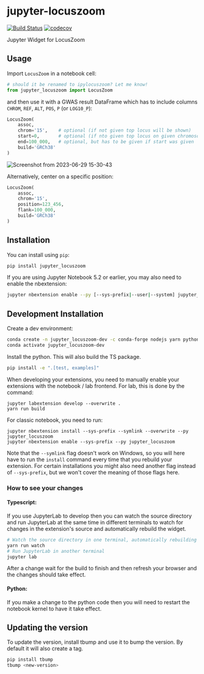 
# jupyter-locuszoom

[![Build Status](https://travis-ci.org/krassowski/jupyter-locuszoom.svg?branch=main)](https://travis-ci.org/krassowski/jupyter_locuszoom)
[![codecov](https://codecov.io/gh/krassowski/jupyter-locuszoom/branch/main/graph/badge.svg)](https://codecov.io/gh/krassowski/jupyter-locuszoom)


Jupyter Widget for LocusZoom

## Usage

Import `LocusZoom` in a notebook cell:

```python
# should it be renamed to ipylocuszoom? Let me know!
from jupyter_locuszoom import LocusZoom
```

and then use it with a GWAS result DataFrame which has to include columns `CHROM`, `REF`, `ALT`, `POS`, `P` (or `LOG10_P`):

```python
LocusZoom(
    assoc,
    chrom='15',    # optional (if not given top locus will be shown)
    start=0,       # optional (if nto given top locus on given chromosome will be shown)
    end=100_000,   # optional, but has to be given if start was given
    build='GRCh38'
)
```

![Screenshot from 2023-06-29 15-30-43](https://github.com/krassowski/jupyter-locuszoom/assets/5832902/42fb1adf-825e-4afb-a915-f0efbfaf4d10)

Alternatively, center on a specific position:

```python
LocusZoom(
    assoc,
    chrom='15',
    position=123_456,
    flank=100_000,
    build='GRCh38'
)
```

## Installation

You can install using `pip`:

```bash
pip install jupyter_locuszoom
```

If you are using Jupyter Notebook 5.2 or earlier, you may also need to enable
the nbextension:
```bash
jupyter nbextension enable --py [--sys-prefix|--user|--system] jupyter_locuszoom
```

## Development Installation

Create a dev environment:
```bash
conda create -n jupyter_locuszoom-dev -c conda-forge nodejs yarn python jupyterlab
conda activate jupyter_locuszoom-dev
```

Install the python. This will also build the TS package.
```bash
pip install -e ".[test, examples]"
```

When developing your extensions, you need to manually enable your extensions with the
notebook / lab frontend. For lab, this is done by the command:

```
jupyter labextension develop --overwrite .
yarn run build
```

For classic notebook, you need to run:

```
jupyter nbextension install --sys-prefix --symlink --overwrite --py jupyter_locuszoom
jupyter nbextension enable --sys-prefix --py jupyter_locuszoom
```

Note that the `--symlink` flag doesn't work on Windows, so you will here have to run
the `install` command every time that you rebuild your extension. For certain installations
you might also need another flag instead of `--sys-prefix`, but we won't cover the meaning
of those flags here.

### How to see your changes
#### Typescript:
If you use JupyterLab to develop then you can watch the source directory and run JupyterLab at the same time in different
terminals to watch for changes in the extension's source and automatically rebuild the widget.

```bash
# Watch the source directory in one terminal, automatically rebuilding when needed
yarn run watch
# Run JupyterLab in another terminal
jupyter lab
```

After a change wait for the build to finish and then refresh your browser and the changes should take effect.

#### Python:
If you make a change to the python code then you will need to restart the notebook kernel to have it take effect.

## Updating the version

To update the version, install tbump and use it to bump the version.
By default it will also create a tag.

```bash
pip install tbump
tbump <new-version>
```

